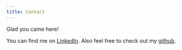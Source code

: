 ```yaml
---
title: Contact
---
```


Glad you came here!

You can find me on [LinkedIn](https://www.linkedin.com/in/yannidd/). Also feel free to check out my [github](https://github.com/yannidd).